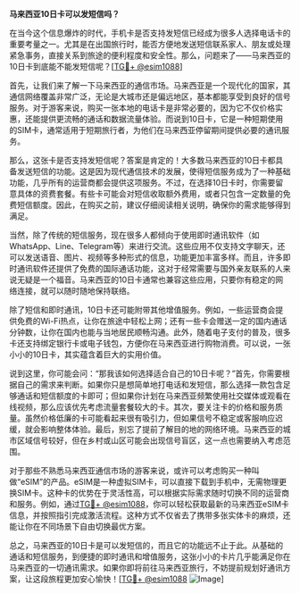 **马来西亚10日卡可以发短信吗？**

在当今这个信息爆炸的时代，手机卡是否支持发短信已经成为很多人选择电话卡的重要考量之一。尤其是在出国旅行时，能否方便地发送短信联系家人、朋友或处理紧急事务，直接关系到旅途的便利程度和安全性。那么，问题来了——马来西亚的10日卡到底能不能发短信呢？[[TG💪+ @esim1088](https://t.me/s/esim1088)]

首先，让我们来了解一下马来西亚的通信市场。马来西亚是一个现代化的国家，其通信网络覆盖非常广泛，无论是大城市还是偏远地区，基本都能享受到良好的信号服务。对于游客来说，购买一张本地的电话卡是非常必要的，因为它不仅价格实惠，还能提供更流畅的通话和数据流量体验。而说到10日卡，它是一种短期使用的SIM卡，通常适用于短期旅行者，为他们在马来西亚停留期间提供必要的通讯服务。

那么，这张卡是否支持发短信呢？答案是肯定的！大多数马来西亚的10日卡都具备发送短信的功能。这是因为现代通信技术的发展，使得短信服务成为了一种基础功能，几乎所有的运营商都会提供这项服务。不过，在选择10日卡时，你需要留意具体的资费套餐。有些卡可能会对短信收取额外费用，或者只包含一定数量的免费短信额度。因此，在购买之前，建议仔细阅读相关说明，确保你的需求能够得到满足。

当然，除了传统的短信服务，现在很多人都倾向于使用即时通讯软件（如WhatsApp、Line、Telegram等）来进行交流。这些应用不仅支持文字聊天，还可以发送语音、图片、视频等多种形式的信息，功能更加丰富多样。而且，许多即时通讯软件还提供了免费的国际通话功能，这对于经常需要与国外亲友联系的人来说无疑是一个福音。马来西亚的10日卡通常也兼容这些应用，只要你有稳定的网络连接，就可以随时随地保持联络。

除了短信和即时通讯，10日卡还可能附带其他增值服务。例如，一些运营商会提供免费的Wi-Fi热点，让你在旅途中轻松上网；还有一些卡会赠送一定的国内通话分钟数，让你在国内也能与当地居民顺畅沟通。此外，随着电子支付的普及，很多卡还支持绑定银行卡或电子钱包，方便你在马来西亚进行购物消费。可以说，一张小小的10日卡，其实蕴含着巨大的实用价值。

说到这里，你可能会问：“那我该如何选择适合自己的10日卡呢？”首先，你需要根据自己的需求来判断。如果你只是想简单地打电话和发短信，那么选择一款包含足够通话和短信额度的卡即可；但如果你计划在马来西亚频繁使用社交媒体或观看在线视频，那么应该优先考虑流量套餐较大的卡。其次，要关注卡的价格和服务质量。虽然价格低廉的卡可能看起来很有吸引力，但如果信号不稳定或客服响应迟缓，就会影响整体体验。最后，别忘了提前了解目的地的网络环境。马来西亚的城市区域信号较好，但在乡村或山区可能会出现信号盲区，这一点也需要纳入考虑范围。

对于那些不熟悉马来西亚通信市场的游客来说，或许可以考虑购买一种叫做“eSIM”的产品。eSIM是一种虚拟SIM卡，可以直接下载到手机中，无需物理更换SIM卡。这种卡的优势在于灵活性高，可以根据实际需求随时切换不同的运营商和服务。例如，通过[TG💪+ @esim1088](https://t.me/s/esim1088)，你可以轻松获取最新的马来西亚eSIM卡信息，并按照指引完成激活流程。这种方式不仅省去了携带多张实体卡的麻烦，还能让你在不同场景下自由切换最优方案。

总之，马来西亚的10日卡是可以发短信的，而且它的功能远不止于此。从基础的通话和短信服务，到便捷的即时通讯和增值服务，这张小小的卡片几乎能满足你在马来西亚的一切通讯需求。如果你即将前往马来西亚旅行，不妨提前规划好通讯方案，让这段旅程更加安心愉快！[[TG💪+ @esim1088](https://t.me/s/esim1088) ![Image](https://i.postimg.cc/4NQfJmqS/Snipaste-2025-05-13-00-14-12.png)]